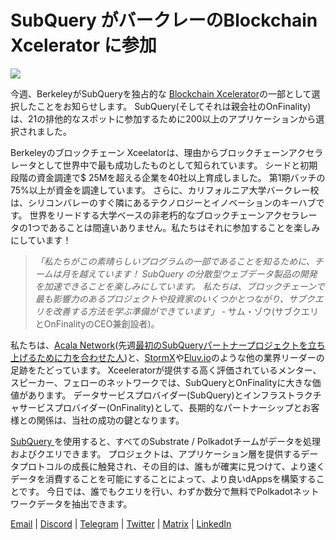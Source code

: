# SubQuery がバークレーのBlockchain Xcelerator に参加

![](https://miro.medium.com/max/1400/0*gYUy-1COtbpLV1X1)


今週、BerkeleyがSubQueryを独占的な [Blockchain Xcelerator](https://www.xcelerator.berkeley.edu/)の一部として選択したことをお知らせします。 SubQuery(そしてそれは親会社のOnFinality)は、21の排他的なスポットに参加するために200以上のアプリケーションから選択されました。

Berkeleyのブロックチェーン Xceelatorは、理由からブロックチェーンアクセラレータとして世界中で最も成功したものとして知られています。 シードと初期段階の資金調達で$ 25Mを超える企業を40社以上育成しました。 第1期バッチの75%以上が資金を調達しています。 さらに、カリフォルニア大学バークレー校は、シリコンバレーのすぐ隣にあるテクノロジーとイノベーションのキーハブです。 世界をリードする大学ベースの非老朽的なブロックチェーンアクセラレータの1つであることは間違いありません。私たちはそれに参加することを楽しみにしています！

> _「私たちがこの素晴らしいプログラムの一部であることを知るために、チームは月を越えています！ SubQuery の分散型ウェブデータ製品の開発を加速できることを楽しみにしています。 私たちは、ブロックチェーンで最も影響力のあるプロジェクトや投資家のいくつかとつながり、サブクエリを改善する方法を学ぶ準備ができています」_ - サム・ゾウ(サブクエリとOnFinalityのCEO兼創設者)。

私たちは、[Acala Network](https://acala.network/)(先週[最初のSubQueryパートナープロジェクトを立ち上げるために力を合わせた人](https://subquery.medium.com/subquery-integrates-acala-to-aggregate-and-serve-defi-data-to-polkadot-and-kusama-builders-fc9af6a7aae1))と、[StormX](https://stormx.io/)や[Eluv.io](https://eluv.io/)のような他の業界リーダーの足跡をたどっています。 Xceeleratorが提供する高く評価されているメンター、スピーカー、フェローのネットワークでは、SubQueryとOnFinalityに大きな価値があります。 データサービスプロバイダー(SubQuery)とインフラストラクチャサービスプロバイダー(OnFinality)として、長期的なパートナーシップとお客様との関係は、当社の成功の鍵となります。

[ SubQuery ](https://www.subquery.network/)を使用すると、すべてのSubstrate / Polkadotチームがデータを処理およびクエリできます。 プロジェクトは、アプリケーション層を提供するデータプロトコルの成長に触発され、その目的は、誰もが確実に見つけて、より速くデータを消費することを可能にすることによって、より良いdAppsを構築することです。 今日では、誰でもクエリを行い、わずか数分で無料でPolkadotネットワークデータを抽出できます。

[Email](mailto:hello@subquery.network) | [Discord](https://discord.com/invite/78zg8aBSMG) | [Telegram](https://t.me/subquerynetwork) | [Twitter](https://twitter.com/subquerynetwork) | [Matrix](https://matrix.to/#/#subquery:matrix.org) | [LinkedIn](https://www.linkedin.com/company/subquery)

